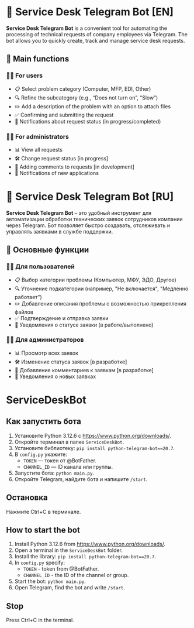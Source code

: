 # 🚀 Service Desk Telegram Bot [EN]

**Service Desk Telegram Bot** is a convenient tool for automating the processing of technical requests of company employees via Telegram. The bot allows you to quickly create, track and manage service desk requests.

## 🌟 Main functions

### 👨‍💻 For users
- 📋 Select problem category (Computer, MFP, EDI, Other)
- 🔍 Refine the subcategory (e.g., “Does not turn on”, “Slow”)
- ✏️ Add a description of the problem with an option to attach files
- ✅ Confirming and submitting the request
- 🔔 Notifications about request status (in progress/completed)

### 👨‍🔧 For administrators
- 📊 View all requests
- 🛠 Change request status [in progress]
- 💬 Adding comments to requests [in development]
- 🔔 Notifications of new applications

# 🚀 Service Desk Telegram Bot [RU]

**Service Desk Telegram Bot** – это удобный инструмент для автоматизации обработки технических заявок сотрудников компании через Telegram. Бот позволяет быстро создавать, отслеживать и управлять заявками в службе поддержки.

## 🌟 Основные функции

### 👨‍💻 Для пользователей
- 📋 Выбор категории проблемы (Компьютер, МФУ, ЭДО, Другое)
- 🔍 Уточнение подкатегории (например, "Не включается", "Медленно работает")
- ✏️ Добавление описания проблемы с возможностью прикрепления файлов
- ✅ Подтверждение и отправка заявки
- 🔔 Уведомления о статусе заявки (в работе/выполнено)

### 👨‍🔧 Для администраторов
- 📊 Просмотр всех заявок
- 🛠 Изменение статуса заявок [в разработке]
- 💬 Добавление комментариев к заявкам [в разработке]
- 🔔 Уведомления о новых заявках

# ServiceDeskBot

## Как запустить бота

1. Установите Python 3.12.6 с https://www.python.org/downloads/.
2. Откройте терминал в папке `ServiceDeskBot`.
3. Установите библиотеку: `pip install python-telegram-bot==20.7`.
4. В `config.py` укажите:
   - `TOKEN` — токен от @BotFather.
   - `CHANNEL_ID` — ID канала или группы.
5. Запустите бота: `python main.py`.
6. Откройте Telegram, найдите бота и напишите `/start`.

## Остановка
Нажмите Ctrl+C в терминале.


## How to start the bot

1. Install Python 3.12.6 from https://www.python.org/downloads/.
2. Open a terminal in the `ServiceDeskBot` folder.
3. Install the library: `pip install python-telegram-bot==20.7`.
4. In `config.py` specify:
   - `TOKEN` - token from @BotFather.
   - `CHANNEL_ID` - the ID of the channel or group.
5. Start the bot: `python main.py`.
6. Open Telegram, find the bot and write `/start`.

## Stop
Press Ctrl+C in the terminal.
